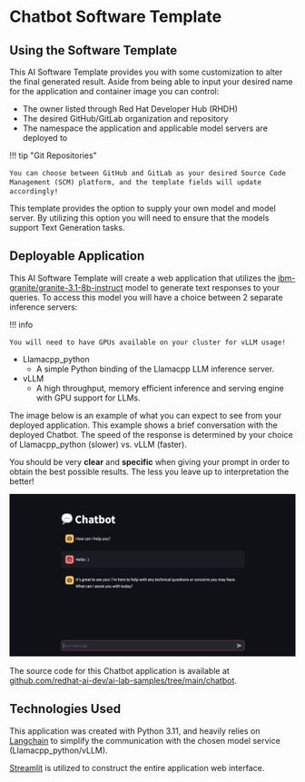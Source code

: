 <!-- Original Recipe README: https://github.com/containers/ai-lab-recipes/blob/main/recipes/natural_language_processing/chatbot/README.md
-->

# **Chatbot Software Template**

## **Using the Software Template**

This AI Software Template provides you with some customization to alter the final generated result. Aside from being able to input your desired name for the application and container image you can control:

- The owner listed through Red Hat Developer Hub (RHDH)
- The desired GitHub/GitLab organization and repository
- The namespace the application and applicable model servers are deployed to

!!! tip "Git Repositories"

    You can choose between GitHub and GitLab as your desired Source Code Management (SCM) platform, and the template fields will update accordingly!


This template provides the option to supply your own model and model server. By utilizing this option you will need to ensure that the models support Text Generation tasks.

## **Deployable Application**

This AI Software Template will create a web application that utilizes the [ibm-granite/granite-3.1-8b-instruct](https://huggingface.co/ibm-granite/granite-3.1-8b-instruct) model to generate text responses to your queries. To access this model you will have a choice between 2 separate inference servers:

!!! info

    You will need to have GPUs available on your cluster for vLLM usage!

- Llamacpp_python
  - A simple Python binding of the Llamacpp LLM inference server.
- vLLM
  - A high throughput, memory efficient inference and serving engine with GPU support for LLMs.


The image below is an example of what you can expect to see from your deployed application. This example shows a brief conversation with the deployed Chatbot. The speed of the response is determined by your choice of Llamacpp_python (slower) vs. vLLM (faster).

You should be very **clear** and **specific** when giving your prompt in order to obtain the best possible results. The less you leave up to interpretation the better!

![Example of Application](./images/chatbot.png)

The source code for this Chatbot application is available at [github.com/redhat-ai-dev/ai-lab-samples/tree/main/chatbot](https://github.com/redhat-ai-dev/ai-lab-samples/tree/main/chatbot).

## **Technologies Used**

This application was created with Python 3.11, and heavily relies on [Langchain](https://python.langchain.com/docs/introduction/) to simplify the communication with the chosen model service (Llamacpp_python/vLLM).

[Streamlit](https://streamlit.io/) is utilized to construct the entire application web interface.